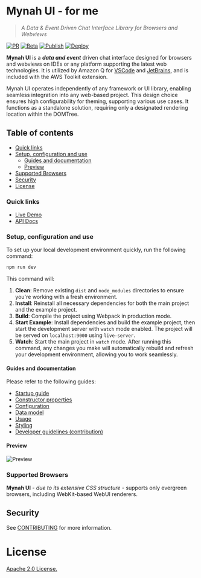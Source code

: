 
# Mynah UI - for me
> *A Data & Event Driven Chat Interface Library for Browsers and Webviews*

[![PR](https://github.com/aws/mynah-ui/actions/workflows/new_pr.yml/badge.svg?branch=main)](https://github.com/aws/mynah-ui/actions/workflows/new_pr.yml)
[![Beta](https://github.com/aws/mynah-ui/actions/workflows/beta.yml/badge.svg?branch=main)](https://github.com/aws/mynah-ui/actions/workflows/beta.yml)
[![Publish](https://github.com/aws/mynah-ui/actions/workflows/publish.yml/badge.svg?branch=main)](https://github.com/aws/mynah-ui/actions/workflows/publish.yml)
[![Deploy](https://github.com/aws/mynah-ui/actions/workflows/deploy.yml/badge.svg?branch=main)](https://github.com/aws/mynah-ui/actions/workflows/deploy.yml)

**Mynah UI** is a **_data and event_** driven chat interface designed for browsers and webviews on IDEs or any platform supporting the latest web technologies. It is utilized by Amazon Q for [VSCode](https://marketplace.visualstudio.com/items?itemName=AmazonWebServices.aws-toolkit-vscode) and [JetBrains](https://plugins.jetbrains.com/plugin/11349-aws-toolkit--amazon-q-codewhisperer-and-more), and is included with the AWS Toolkit extension.

Mynah UI operates independently of any framework or UI library, enabling seamless integration into any web-based project. This design choice ensures high configurability for theming, supporting various use cases. It functions as a standalone solution, requiring only a designated rendering location within the DOMTree.

## Table of contents
- [Quick links](#quick-links)
- [Setup, configuration and use](#setup-configuration-and-use)
  - [Guides and documentation](#guides-and-documentation)
  - [Preview](#preview)
- [Supported Browsers](#supported-browsers)
- [Security](#security)
- [License](#license)

### Quick links
* [Live Demo](https://aws.github.io/mynah-ui/)
* [API Docs](https://aws.github.io/mynah-ui/api-doc/index.html)


### Setup, configuration and use

To set up your local development environment quickly, run the following command:

```bash
npm run dev
```

This command will:
1. **Clean**: Remove existing `dist` and `node_modules` directories to ensure you're working with a fresh environment.
2. **Install**: Reinstall all necessary dependencies for both the main project and the example project.
3. **Build**: Compile the project using Webpack in production mode.
4. **Start Example**: Install dependencies and build the example project, then start the development server with `watch` mode enabled. The project will be served on `localhost:9000` using `live-server`.
5. **Watch**: Start the main project in `watch` mode.
After running this command, any changes you make will automatically rebuild and refresh your development environment, allowing you to work seamlessly.


#### Guides and documentation
Please refer to the following guides:

* [Startup guide](./docs/STARTUP.md)
* [Constructor properties](./docs/PROPERTIES.md)
* [Configuration](./docs/CONFIG.md)
* [Data model](./docs/DATAMODEL.md)
* [Usage](./docs/USAGE.md)
* [Styling](./docs/STYLING.md)
* [Developer guidelines (contribution)](./docs/DEVELOPER.md)

#### Preview
![Preview](./docs/img/splash.gif)

### Supported Browsers

**Mynah UI** <em>- due to its extensive CSS structure -</em> supports only evergreen browsers, including WebKit-based WebUI renderers.

## Security

See [CONTRIBUTING](CONTRIBUTING.md#security-issue-notifications) for more information.

# License
[Apache 2.0 License.](LICENSE)

